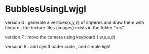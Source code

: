 # BubblesUsingLwjgl

version 6 :  generate a vertices(x,y,z) of shperes and draw them with texture..
 the texture files (images) exists in the folder "res"
 
version 7 : move the camera using keyboard ( w,s,a,d)

versaion 8 : add ojectLoader code , and simple light

